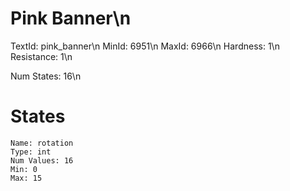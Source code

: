 # Pink Banner\n
TextId: pink_banner\n
MinId: 6951\n
MaxId: 6966\n
Hardness: 1\n
Resistance: 1\n

Num States: 16\n
# States
```
Name: rotation
Type: int
Num Values: 16
Min: 0
Max: 15
```
